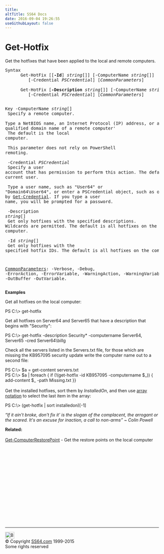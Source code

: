 ```yaml
---
title:
altTitle: SS64 Docs
date: 2016-09-04 19:26:55
useGithubLayout: false
---
```

<!-- #BeginLibraryItem "/Library/head_ps.lbi" --><!-- #EndLibraryItem --><h1>Get-Hotfix</h1> 
<p>Get the hotfixes that have been applied to the local and remote computers.</p>
<pre>Syntax
      Get-HotFix [[<b>-Id</b>] <i>string</i>[]] [-ComputerName <i>string</i>[]]
         [-Credential <i>PSCredential</i>] [<i>CommonParameters</i>]<br>    <br>      Get-HotFix [<b>-Description</b> <i>string</i>[]] [-ComputerName <i>string</i>[]]
         [-Credential <i>PSCredential</i>] [<i>CommonParameters</i>]

Key
   -ComputerName <i>string</i>[]<br>       Specify a remote computer. <br>       Type a NetBIOS name, an Internet Protocol (IP) address, or a fully
       qualified domain name of a remote computer'<br>       The default is the local computer.<br>        <br>       This parameter does not rely on PowerShell remoting.<br>        <br>   -Credential <i>PSCredential</i><br>       Specify a user account that has permission to perform this action.
       The default is the current user. <br>        <br>       Type a user name, such as "User64" or "Domain64\User64", or enter
       a PSCredential object, such as one generated by <a href="get-credential.html">Get-Credential</a>.
       If you type a user name, you will be prompted for a password.<br>        <br>   -Description <i>string</i>[]<br>       Get only hotfixes with the specified descriptions.
       Wildcards are permitted.
       The default is all hotfixes on the computer.<br>        <br>   -Id <i>string</i>[]<br>       Get only hotfixes with the specified hotfix IDs. The default is all hotfixes on the computer.

   <a href="common.html">CommonParameters</a>:
       -Verbose, -Debug, -ErrorAction, -ErrorVariable, -WarningAction, -WarningVariable,
       -OutBuffer -OutVariable.</pre>
<p>
  <b>Examples</b></p>
<p>Get all hotfixes on the local computer:</p>
<p><span class="code">PS C:\&gt; get-hotfix</span></p>
<p>Get all hotfixes on  Server64 and Server65  that have a description that begins with "Security":</p>
<p><span class="code">PS C:\&gt; get-hotfix -description Security* -computername Server64, Server65 -cred Server64\billg</span></p>
<p>Check all the servers listed in the Servers.txt file, for those which are missing the KB957095 security update write the computer name out to a second file:</p>
<p><span class="code">PS C:\&gt; $a = get-content servers.txt<br>
PS C:\&gt; $a | foreach { if (!(get-hotfix -id KB957095 -computername $_)) { add-content $_ -path Missing.txt }}<br>
</span>
  <br>
Get the installed hotfixes, sort them by <i>InstalledOn</i>, and then  use <a href="syntax-arrays.html">array notation</a> to select the last item in the array:</p>
<p class="code">PS C:\&gt; (get-hotfix | sort installedon)[-1]</p>
<p class="quote"><i>“If it ain't broke, don't fix it' is the slogan of the complacent, the arrogant or the scared. It's an excuse for inaction, a call to non-arms” ~  Colin Powell</i>
</p><p><b>Related:</b><br>
  <br>
  <a href="get-computerrestorepoint.html">Get-ComputerRestorePoint</a> - Get the restore points on the local computer
<!-- #BeginLibraryItem "/Library/foot_ps.lbi" --></p><p>
<!-- PowerShell300 -->
<ins class="adsbygoogle" style="display:inline-block;width:300px;height:250px" data-ad-client="ca-pub-6140977852749469" data-ad-slot="6253539900"></ins>
<script>
(adsbygoogle = window.adsbygoogle || []).push({});
</script></p>
<hr>
<div id="bl" class="footer"><a href="get-hotfix.html#"><img src="../images/top.png" width="30" height="22" alt="Back to the Top"></a></div>
<div id="br" class="footer, tagline">© Copyright <a href="../index.html">SS64.com</a> 1999-2015<br>
Some rights reserved</div><!-- #EndLibraryItem -->

